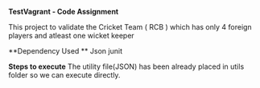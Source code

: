 **TestVagrant - Code Assignment**

This project to validate the Cricket Team ( RCB ) which has only 4 foreign players and atleast one wicket keeper

**Dependency Used **
Json
junit

**Steps to execute**
The utility file(JSON) has been already placed in utils folder so we can execute directly.




